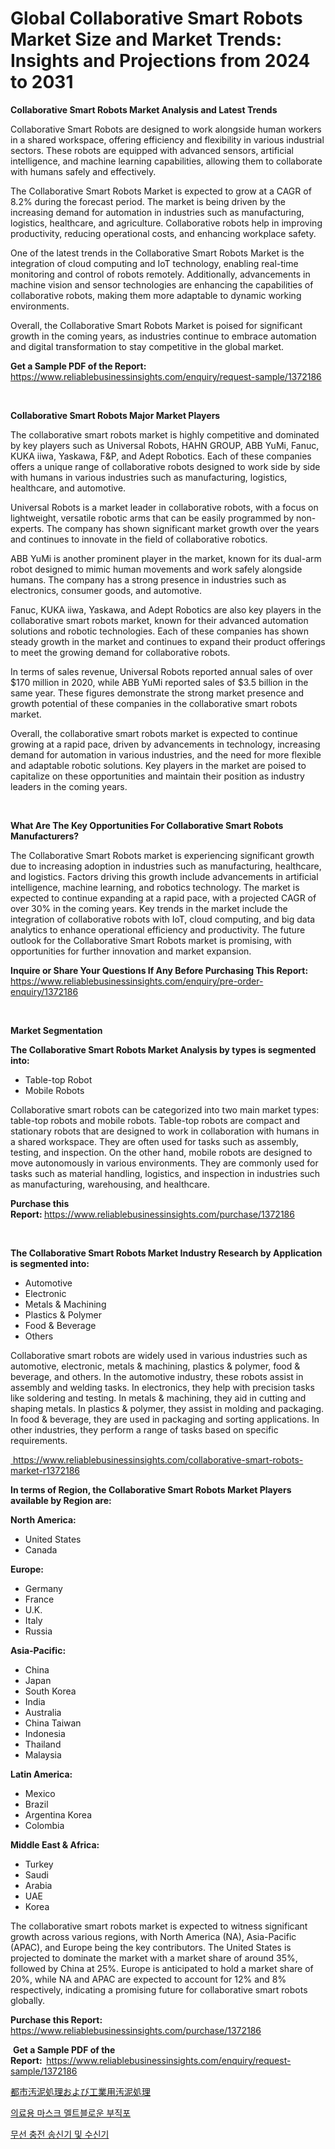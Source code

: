 <p><h1>Global Collaborative Smart Robots Market Size and Market Trends: Insights and Projections from 2024 to 2031</h1></p><p><strong>Collaborative Smart Robots Market Analysis and Latest Trends</strong></p>
<p><p>Collaborative Smart Robots are designed to work alongside human workers in a shared workspace, offering efficiency and flexibility in various industrial sectors. These robots are equipped with advanced sensors, artificial intelligence, and machine learning capabilities, allowing them to collaborate with humans safely and effectively.</p><p>The Collaborative Smart Robots Market is expected to grow at a CAGR of 8.2% during the forecast period. The market is being driven by the increasing demand for automation in industries such as manufacturing, logistics, healthcare, and agriculture. Collaborative robots help in improving productivity, reducing operational costs, and enhancing workplace safety. </p><p>One of the latest trends in the Collaborative Smart Robots Market is the integration of cloud computing and IoT technology, enabling real-time monitoring and control of robots remotely. Additionally, advancements in machine vision and sensor technologies are enhancing the capabilities of collaborative robots, making them more adaptable to dynamic working environments.</p><p>Overall, the Collaborative Smart Robots Market is poised for significant growth in the coming years, as industries continue to embrace automation and digital transformation to stay competitive in the global market.</p></p>
<p><strong>Get a Sample PDF of the Report:&nbsp;</strong> <a href="https://www.reliablebusinessinsights.com/enquiry/request-sample/1372186">https://www.reliablebusinessinsights.com/enquiry/request-sample/1372186</a></p>
<p>&nbsp;</p>
<p><strong>Collaborative Smart Robots Major Market Players</strong></p>
<p><p>The collaborative smart robots market is highly competitive and dominated by key players such as Universal Robots, HAHN GROUP, ABB YuMi, Fanuc, KUKA iiwa, Yaskawa, F&P, and Adept Robotics. Each of these companies offers a unique range of collaborative robots designed to work side by side with humans in various industries such as manufacturing, logistics, healthcare, and automotive.</p><p>Universal Robots is a market leader in collaborative robots, with a focus on lightweight, versatile robotic arms that can be easily programmed by non-experts. The company has shown significant market growth over the years and continues to innovate in the field of collaborative robotics.</p><p>ABB YuMi is another prominent player in the market, known for its dual-arm robot designed to mimic human movements and work safely alongside humans. The company has a strong presence in industries such as electronics, consumer goods, and automotive.</p><p>Fanuc, KUKA iiwa, Yaskawa, and Adept Robotics are also key players in the collaborative smart robots market, known for their advanced automation solutions and robotic technologies. Each of these companies has shown steady growth in the market and continues to expand their product offerings to meet the growing demand for collaborative robots.</p><p>In terms of sales revenue, Universal Robots reported annual sales of over $170 million in 2020, while ABB YuMi reported sales of $3.5 billion in the same year. These figures demonstrate the strong market presence and growth potential of these companies in the collaborative smart robots market.</p><p>Overall, the collaborative smart robots market is expected to continue growing at a rapid pace, driven by advancements in technology, increasing demand for automation in various industries, and the need for more flexible and adaptable robotic solutions. Key players in the market are poised to capitalize on these opportunities and maintain their position as industry leaders in the coming years.</p></p>
<p>&nbsp;</p>
<p><strong>What Are The Key Opportunities For Collaborative Smart Robots Manufacturers?</strong></p>
<p><p>The Collaborative Smart Robots market is experiencing significant growth due to increasing adoption in industries such as manufacturing, healthcare, and logistics. Factors driving this growth include advancements in artificial intelligence, machine learning, and robotics technology. The market is expected to continue expanding at a rapid pace, with a projected CAGR of over 30% in the coming years. Key trends in the market include the integration of collaborative robots with IoT, cloud computing, and big data analytics to enhance operational efficiency and productivity. The future outlook for the Collaborative Smart Robots market is promising, with opportunities for further innovation and market expansion.</p></p>
<p><strong>Inquire or Share Your Questions If Any Before Purchasing This Report:</strong> <a href="https://www.reliablebusinessinsights.com/enquiry/pre-order-enquiry/1372186">https://www.reliablebusinessinsights.com/enquiry/pre-order-enquiry/1372186</a></p>
<p>&nbsp;</p>
<p><strong>Market Segmentation</strong></p>
<p><strong>The Collaborative Smart Robots Market Analysis by types is segmented into:</strong></p>
<p><ul><li>Table-top Robot</li><li>Mobile Robots</li></ul></p>
<p><p>Collaborative smart robots can be categorized into two main market types: table-top robots and mobile robots. Table-top robots are compact and stationary robots that are designed to work in collaboration with humans in a shared workspace. They are often used for tasks such as assembly, testing, and inspection. On the other hand, mobile robots are designed to move autonomously in various environments. They are commonly used for tasks such as material handling, logistics, and inspection in industries such as manufacturing, warehousing, and healthcare.</p></p>
<p><strong>Purchase this Report:&nbsp;</strong><a href="https://www.reliablebusinessinsights.com/purchase/1372186">https://www.reliablebusinessinsights.com/purchase/1372186</a></p>
<p>&nbsp;</p>
<p><strong>The Collaborative Smart Robots Market Industry Research by Application is segmented into:</strong></p>
<p><ul><li>Automotive</li><li>Electronic</li><li>Metals & Machining</li><li>Plastics & Polymer</li><li>Food & Beverage</li><li>Others</li></ul></p>
<p><p>Collaborative smart robots are widely used in various industries such as automotive, electronic, metals & machining, plastics & polymer, food & beverage, and others. In the automotive industry, these robots assist in assembly and welding tasks. In electronics, they help with precision tasks like soldering and testing. In metals & machining, they aid in cutting and shaping metals. In plastics & polymer, they assist in molding and packaging. In food & beverage, they are used in packaging and sorting applications. In other industries, they perform a range of tasks based on specific requirements.</p></p>
<p><a href="https://www.reliablebusinessinsights.com/collaborative-smart-robots-market-r1372186">&nbsp;https://www.reliablebusinessinsights.com/collaborative-smart-robots-market-r1372186</a></p>
<p><strong>In terms of Region, the Collaborative Smart Robots Market Players available by Region are:</strong></p>
<p>
    <p> <strong> North America: </strong>
        <ul>
            <li>United States</li>
            <li>Canada</li>
        </ul>
        </p> 
    <p> <strong> Europe: </strong>
        <ul>
            <li>Germany</li>
            <li>France</li>
            <li>U.K.</li>
            <li>Italy</li>
            <li>Russia</li>
        </ul>
        </p> 
    <p> <strong> Asia-Pacific: </strong>
        <ul>
            <li>China</li>
            <li>Japan</li>
            <li>South Korea</li>
            <li>India</li>
            <li>Australia</li>
            <li>China Taiwan</li>
            <li>Indonesia</li>
            <li>Thailand</li>
            <li>Malaysia</li>
        </ul>
        </p> 
    <p> <strong> Latin America: </strong>
        <ul>
            <li>Mexico</li>
            <li>Brazil</li>
            <li>Argentina Korea</li>
            <li>Colombia</li>
        </ul>
        </p> 
    <p> <strong> Middle East & Africa: </strong>
        <ul>
            <li>Turkey</li>
            <li>Saudi</li>
            <li>Arabia</li>
            <li>UAE</li>
            <li>Korea</li>
        </ul>
    </p>
    </p>
<p><p>The collaborative smart robots market is expected to witness significant growth across various regions, with North America (NA), Asia-Pacific (APAC), and Europe being the key contributors. The United States is projected to dominate the market with a market share of around 35%, followed by China at 25%. Europe is anticipated to hold a market share of 20%, while NA and APAC are expected to account for 12% and 8% respectively, indicating a promising future for collaborative smart robots globally.</p></p>
<p><strong>Purchase this Report: </strong><a href="https://www.reliablebusinessinsights.com/purchase/1372186">https://www.reliablebusinessinsights.com/purchase/1372186</a></p>
<p>&nbsp;<strong>Get a Sample PDF of the Report:&nbsp;&nbsp;</strong><a href="https://www.reliablebusinessinsights.com/enquiry/request-sample/1372186">https://www.reliablebusinessinsights.com/enquiry/request-sample/1372186</a></p>
<p><strong></strong></p>
<p><p><a href="https://medium.com/@timslater46/%E5%B8%82%E7%94%BA%E6%9D%91%E3%81%8A%E3%82%88%E3%81%B3%E7%94%A3%E6%A5%AD%E6%B1%9A%E6%B3%A5%E5%87%A6%E7%90%86%E5%B8%82%E5%A0%B4%E3%81%AE%E5%88%86%E6%9E%90-%E3%82%B0%E3%83%AD%E3%83%BC%E3%83%90%E3%83%AB%E7%94%A3%E6%A5%AD%E3%81%AE%E8%A6%8B%E9%80%9A%E3%81%97%E3%81%A8%E4%BA%88%E6%B8%AC-2024%E5%B9%B4%E3%81%8B%E3%82%892031%E5%B9%B4-5576acc63e54">都市汚泥処理および工業用汚泥処理</a></p><p><a href="https://medium.com/@kalimetz2023/%EC%9D%98%EB%A3%8C-%EB%A7%88%EC%8A%A4%ED%81%AC-%EB%A9%9C%ED%8A%B8%EB%B8%94%EB%A1%A0-%EB%B9%84%EC%A7%81%EB%AC%BC-%EC%9B%90%EB%8B%A8-%EC%8B%9C%EC%9E%A5%EC%9D%80-%EC%8B%9C%EC%9E%A5-%EC%A0%90%EC%9C%A0%EC%9C%A8-%ED%81%AC%EA%B8%B0-%EB%B0%8F-%EC%98%88%EC%83%81-%EC%98%88%EC%B8%A1%EC%9D%84-2031%EB%85%84%EA%B9%8C%EC%A7%80-%EC%B4%88%EC%A0%90%EC%9C%BC%EB%A1%9C-%ED%95%9C%EB%8B%A4-034f35da5974">의료용 마스크 멜트블로운 부직포</a></p><p><a href="https://medium.com/@ethanmorar2011/%EB%AC%B4%EC%84%A0-%EC%B6%A9%EC%A0%84-%EC%86%A1%EC%8B%A0%EA%B8%B0-%EB%B0%8F-%EC%88%98%EC%8B%A0%EA%B8%B0-%EC%8B%9C%EC%9E%A5-%EC%A1%B0%EC%82%AC-%EB%B3%B4%EA%B3%A0%EC%84%9C-%EA%B7%B8-%EC%97%AD%EC%82%AC-%EB%B0%8F-%EC%98%88%EC%B8%A1-2024%EB%85%84%EB%B6%80%ED%84%B0-2031%EB%85%84%EA%B9%8C%EC%A7%80-0c0b444ff5d9">무선 충전 송신기 및 수신기</a></p></p>